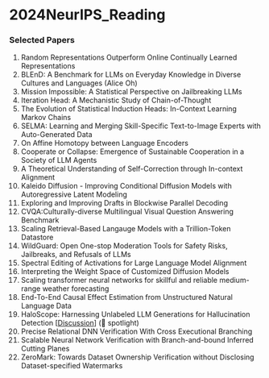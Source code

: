 # 2024NeurIPS_Reading


### Selected Papers 


1. Random Representations Outperform Online Continually Learned Representations
2. BLEnD: A Benchmark for LLMs on Everyday Knowledge in Diverse Cultures and Languages (Alice Oh)
3. Mission Impossible: A Statistical Perspective on Jailbreaking LLMs
4. Iteration Head: A Mechanistic Study of Chain-of-Thought
5. The Evolution of Statistical Induction Heads: In-Context Learning Markov Chains
6. SELMA: Learning and Merging Skill-Specific Text-to-Image Experts with Auto-Generated Data
7. On Affine Homotopy between Language Encoders
8. Cooperate or Collapse: Emergence of Sustainable Cooperation in a Society of LLM Agents
9. A Theoretical Understanding of Self-Correction through In-context Alignment
10. Kaleido Diffusion - Improving Conditional Diffusion Models with Autoregressive Latent Modeling
11. Exploring and Improving Drafts in Blockwise Parallel Decoding
12. CVQA:Culturally-diverse Multilingual Visual Question Answering Benchmark
13. Scaling Retrieval-Based Langauge Models with a Trillion-Token Datastore
14. WildGuard: Open One-stop Moderation Tools for Safety Risks, Jailbreaks, and Refusals of LLMs
15. Spectral Editing of Activations for Large Language Model Alignment
16. Interpreting the Weight Space of Customized Diffusion Models
17. Scaling transformer neural networks for skillful and reliable medium-range weather forecasting
18. End-To-End Causal Effect Estimation from Unstructured Natural Language Data
19. HaloScope: Harnessing Unlabeled LLM Generations for Hallucination Detection [[Discussion](https://github.com/room1805/NeurIPS2024/discussions/3)] (💫 spotlight)
20. Precise Relational DNN Verification With Cross Executional Branching
21. Scalable Neural Network Verification with Branch-and-bound Inferred Cutting Planes
22. ZeroMark: Towards Dataset Ownership Verification without Disclosing Dataset-specified Watermarks
